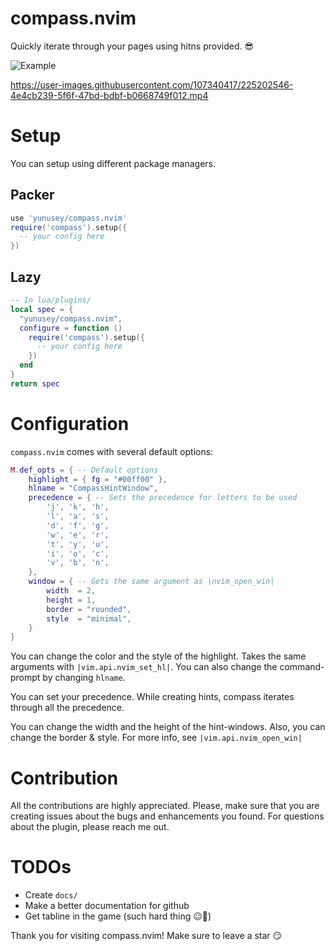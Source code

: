 # compass.nvim
Quickly iterate through your pages using hitns provided. :sunglasses:

![Example](https://user-images.githubusercontent.com/107340417/225203822-956b351c-5c3e-492e-b22d-4b1f226d969a.png)

https://user-images.githubusercontent.com/107340417/225202546-4e4cb239-5f6f-47bd-bdbf-b0668749f012.mp4

# Setup
You can setup using different package managers.

## Packer
```lua
use 'yunusey/compass.nvim'
require('compass').setup({
  -- your config here
})
```

## Lazy
```lua
-- In lua/plugins/
local spec = {
  "yunusey/compass.nvim",
  configure = function ()
    require('compass').setup({
      -- your config here
    })
  end
}
return spec 
```

# Configuration
`compass.nvim` comes with several default options:
```lua
M.def_opts = { -- Default options
	highlight = { fg = "#00ff00" },
	hlname = "CompassHintWindow",
	precedence = { -- Sets the precedence for letters to be used
		'j', 'k', 'h',
		'l', 'a', 's',
		'd', 'f', 'g',
		'w', 'e', 'r',
		't', 'y', 'u',
		'i', 'o', 'c',
		'v', 'b', 'n',
	},
	window = { -- Gets the same argument as |nvim_open_win|
		width  = 2,
		height = 1,
		border = "rounded",
		style  = "minimal",
	}
}

```
You can change the color and the style of the highlight. Takes the same arguments with ```|vim.api.nvim_set_hl|```. You can also change the command-prompt by changing ```hlname```. 

You can set your precedence. While creating hints, compass iterates through all the precedence.

You can change the width and the height of the hint-windows. Also, you can change the border & style. For more info, see ```|vim.api.nvim_open_win|```

# Contribution
All the contributions are highly appreciated. Please, make sure that you are creating issues about the bugs and enhancements you found. For questions about the plugin, please reach me out.

# TODOs
* Create ```docs/```
* Make a better documentation for github
* Get tabline in the game (such hard thing 😐🥲)

Thank you for visiting compass.nvim! Make sure to leave a star :smirk: 
